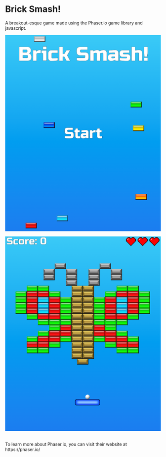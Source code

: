 # Brick Smash!

A breakout-esque game made using the Phaser.io game library and javascript.

![alt text](example_pics/screenshot1.png)

![alt text](example_pics/screenshot2.png)

<br>
To learn more about Phaser.io, you can visit their website at https://phaser.io/ 
